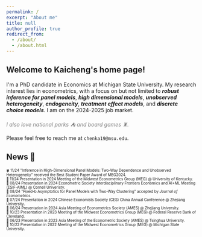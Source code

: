 ```yaml
---
permalink: /
excerpt: "About me"
title: null
author_profile: true
redirect_from: 
  - /about/
  - /about.html
---
```


## Welcome to Kaicheng's home page!

I'm a PhD candidate in Economics at Michigan State University. My research interest lies in econometrics, with a focus on but not limited to ***robust inference for panel models***, ***high dimensional models***, ***unobserved heterogeneity***, ***endogeneity***, ***treatment effect models***, and ***discrete choice models***. I am on the 2024-2025 job market.

*<span style="color:grey">I also love national parks ⛺ and board games ♜.</span>*

Please feel free to reach me at `chenka19@msu.edu`.

## News 📢 
<span style="font-size:0.7em;"> 🍀 11/24 "Inference in High-Dimensional Panel Models: Two-Way Dependence and Unobserved Heterogeneity" received the Best Student Paper Award of MEG2024.</span> <br>
<span style="font-size:0.7em;"> 💼 11/24 Presentation in 2024 Meeting of the Midwest Econometrics Group (MEG) @ University of Kentucky.</span> <br>
<span style="font-size:0.7em;"> 💼 08/24 Presentation in 2024 Econometric Society Interdisciplinary Frontiers Economics and AI+ML Meeting (ESIF-AIML) @ Cornell Univeristy.</span> <br>
<span style="font-size:0.7em;"> 📑 08/24 "Fixed-b Asymptotics for Panel Models with Two-Way Clustering" accepted by *Journal of Econometrics*.</span> <br>
<span style="font-size:0.7em;"> 💼 07/24 Presentation in 2024 Chinese Economists Society (CES) China Annual Conference @ Zhejiang University.</span> <br>
<span style="font-size:0.7em;"> 💼 06/24 Presentation in 2024 Asia Meeting of Econometrics Society (AMES) @ Zhejiang University.</span> <br>
<span style="font-size:0.7em;"> 💼 10/23 Presentation in 2023 Meeting of the Midwest Econometrics Group (MEG) @ Federal Reserve Bank of Cleveland.</span> <br>
<span style="font-size:0.7em;"> 💼 06/23 Presentation in 2023 Asia Meeting of the Econometric Society (AMES) @ Tsinghua University.</span> <br>
<span style="font-size:0.7em;"> 💼 10/22 Presentation in 2022 Meeting of the Midwest Econometrics Group (MEG) @ Michigan State University.</span> <br>


